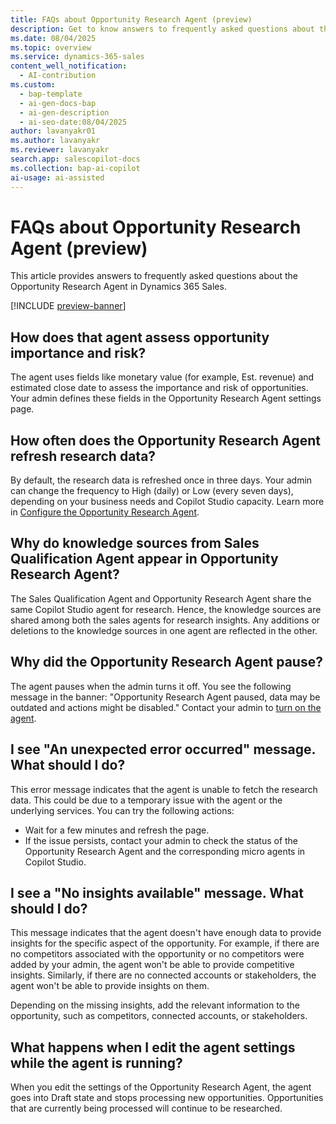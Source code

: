 ```yaml
---
title: FAQs about Opportunity Research Agent (preview)
description: Get to know answers to frequently asked questions about the Opportunity Research Agent in Dynamics 365 Sales.
ms.date: 08/04/2025
ms.topic: overview
ms.service: dynamics-365-sales
content_well_notification:
  - AI-contribution
ms.custom:
  - bap-template
  - ai-gen-docs-bap
  - ai-gen-description
  - ai-seo-date:08/04/2025
author: lavanyakr01
ms.author: lavanyakr
ms.reviewer: lavanyakr
search.app: salescopilot-docs
ms.collection: bap-ai-copilot
ai-usage: ai-assisted
---
```


# FAQs about Opportunity Research Agent (preview)

This article provides answers to frequently asked questions about the Opportunity Research Agent in Dynamics 365 Sales. 

[!INCLUDE [preview-banner](~/../shared-content/shared/preview-includes/preview-note-d365.md)]

## How does that agent assess opportunity importance and risk?

The agent uses fields like monetary value (for example, Est. revenue) and estimated close date to assess the importance and risk of opportunities. Your admin defines these fields in the Opportunity Research Agent settings page.

## How often does the Opportunity Research Agent refresh research data?

By default, the research data is refreshed once in three days. Your admin can change the frequency to High (daily) or Low (every seven days), depending on your business needs and Copilot Studio capacity. Learn more in [Configure the Opportunity Research Agent](configure-opportunity-research-agent.md).

<a name="shared-knowledge-sources"></a>
## Why do knowledge sources from Sales Qualification Agent appear in Opportunity Research Agent?

The Sales Qualification Agent and Opportunity Research Agent share the same Copilot Studio agent for research. Hence, the knowledge sources are shared among both the sales agents for research insights. Any additions or deletions to the knowledge sources in one agent are reflected in the other.

<a name="agent-paused"></a>
## Why did the Opportunity Research Agent pause?

The agent pauses when the admin turns it off. You see the following message in the banner: "Opportunity Research Agent paused, data may be outdated and actions might be disabled." Contact your admin to [turn on the agent](configure-opportunity-research-agent.md#step-5-start-or-stop-the-agent). 

<a name="unexpected-error"></a>
## I see "An unexpected error occurred" message. What should I do?

This error message indicates that the agent is unable to fetch the research data. This could be due to a temporary issue with the agent or the underlying services. You can try the following actions:

- Wait for a few minutes and refresh the page.
- If the issue persists, contact your admin to check the status of the Opportunity Research Agent and the corresponding micro agents in Copilot Studio. 


<a name="no-insights-available"></a>
## I see a "No insights available" message. What should I do?

This message indicates that the agent doesn't have enough data to provide insights for the specific aspect of the opportunity. For example, if there are no competitors associated with the opportunity or no competitors were added by your admin, the agent won't be able to provide competitive insights. Similarly, if there are no connected accounts or stakeholders, the agent won't be able to provide insights on them. 

Depending on the missing insights, add the relevant information to the opportunity, such as competitors, connected accounts, or stakeholders.


## What happens when I edit the agent settings while the agent is running?

When you edit the settings of the Opportunity Research Agent, the agent goes into Draft state and stops processing new opportunities. Opportunities that are currently being processed will continue to be researched.
